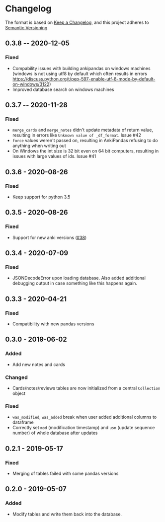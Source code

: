 # Changelog

The format is based on [Keep a Changelog](https://keepachangelog.com/en/1.0.0/),
and this project adheres to [Semantic Versioning](https://semver.org/spec/v2.0.0.html).

## 0.3.8 -- 2020-12-05

### Fixed

- Compability issues with building ankipandas on windows machines (windows is not
  using utf8 by default which often results in errors 
  https://discuss.python.org/t/pep-597-enable-utf-8-mode-by-default-on-windows/3122)
- Improved database search on windows machines


## 0.3.7 -- 2020-11-28

### Fixed

- `merge_cards` and `merge_notes` didn't update metadata of return value, resulting in errors like
  `Unknown value of _df_format`. Issue #42
- `force` values weren't passed on, resulting in AnkiPandas refusing to do anything
  when writing out
- On Windows the int size is 32 bit even on 64 bit computers, resulting in issues with
  large values of ids. Issue #41


## 0.3.6 - 2020-08-26

### Fixed

- Keep support for python 3.5

## 0.3.5 - 2020-08-26

### Fixed

- Support for new anki versions ([#38](https://github.com/klieret/AnkiPandas/issues/38))

## 0.3.4 - 2020-07-09

### Fixed

- JSONDecodeError upon loading database. Also added additional debugging output in case something like this happens again.

## 0.3.3 - 2020-04-21

### Fixed

- Compatibility with new pandas versions

## 0.3.0 - 2019-06-02

### Added

- Add new notes and cards

### Changed

- Cards/notes/reviews tables are now initialized from a central ``Collection`` object

### Fixed

- ``was_modified``, ``was_added`` break when user added additional columns to dataframe
- Correctly set ``mod`` (modification timestamp) and ``usn`` (update sequence number) of whole database after updates

## 0.2.1 - 2019-05-17

### Fixed

- Merging of tables failed with some pandas versions

## 0.2.0 - 2019-05-07

### Added

- Modify tables and write them back into the database.

